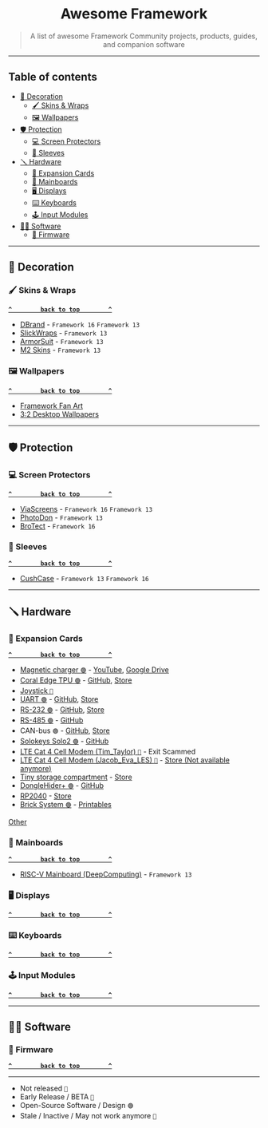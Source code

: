 <p align="center">
  <h1 align="center">Awesome Framework</h1>
</p>

<blockquote align="center">A list of awesome Framework Community projects, products, guides, and companion software</blockquote>

--------------------

## Table of contents

- [🎨 Decoration](-decoration)
  - [🖌️ Skins & Wraps](#️-skins--wraps)
  - [🖼️ Wallpapers](️#-wallpapers)
- [🛡️ Protection](#️-protection)
  - [💻 Screen Protectors](#-screen-protectors)
  - [👝 Sleeves](#-sleeves)
- [🪛 Hardware](#-hardware)
  - [🔧 Expansion Cards](#-expansion-cards)
  - [🧠 Mainboards](#-mainboards)
  - [🖥️ Displays](#️-displays)
  - [⌨️ Keyboards](#️-keyboards)
  - [🕹️ Input Modules](#️-input-modules)
- [🧑‍💻 Software](#-software)
  - [🐇 Firmware](#-firmware)

--------------------

## 🎨 Decoration

### 🖌️ Skins & Wraps

**[`^        back to top        ^`](#table-of-contents)**

- [DBrand](https://dbrand.com/shop/devices/framework-skins) - `Framework 16` `Framework 13`
- [SlickWraps](https://www.slickwraps.com/collections/framework-laptop-13-skins) - `Framework 13`
- [ArmorSuit](https://www.armorsuit.com/products/armorsuit-militaryshield-vinyl-skin-wrap-film-for-framework-laptop-2023) - `Framework 13`
- [M2 Skins](https://m2skins.com/products/framework-13-2021-skins) - `Framework 13`

### 🖼️ Wallpapers

**[`^        back to top        ^`](#table-of-contents)**

- [Framework Fan Art](https://community.frame.work/t/framework-fan-art/6626)
- [3:2 Desktop Wallpapers](https://community.frame.work/t/3-2-desktop-wallpapers/3533)

--------------------

## 🛡️ Protection

### 💻 Screen Protectors

**[`^        back to top        ^`](#table-of-contents)**

- [ViaScreens](https://viascreens.com/screen-protectors/framework/) - `Framework 16` `Framework 13`
- [PhotoDon](https://www.photodon.com/p/screen-protector-framework-13-inch.html) - `Framework 13`
- [BroTect](https://www.amazon.de/dp/B0D8BVPN32) - `Framework 16`

### 👝 Sleeves

**[`^        back to top        ^`](#table-of-contents)**

- [CushCase](https://www.cushcase.com/collections/framework-laptop-sleeve-cases) - `Framework 13` `Framework 16`

--------------------

## 🪛 Hardware

### 🔧 Expansion Cards

**[`^        back to top        ^`](#table-of-contents)**

- [Magnetic charger `🟢`](https://community.frame.work/t/full-power-magnetic-charging-card/10113) - [YouTube](https://www.youtube.com/watch?v=LwPOC8_xUMg), [Google Drive](https://drive.google.com/file/d/1VRF7_vOZ8BFrnwS2fjzWoJTxOssZ9eNG/view)
- [Coral Edge TPU `🟢`](http://community.frame.work/t/google-coral-expansion-card/18551) - [GitHub](https://github.com/EvgeniGenchev/Google-Coral-Expansion-Card/), [Store](https://i2clabs.com.au/google-coral-usb3-expansion-card/)
- [Joystick `📢`](https://community.frame.work/t/framework-joystick-modules-turning-your-frame-work-13-into-an-handheld-coming-soon/39011)
- [UART `🟢`](https://community.frame.work/t/uart-expansion-card/19643) - [GitHub](https://github.com/jyancat/UART-Expansion-Card), [Store](https://i2clabs.com.au/uart-expansion-card/)
- [RS-232 `🟢`](http://community.frame.work/t/rs-232-framework-expansion-card/18545) - [GitHub](https://github.com/medo64/RS232FrameCard), [Store](https://www.medo64.com/store/rs232framecard/)
- [RS-485 `🟢`](https://www.medo64.com/2022/11/rs485-framework-expansion-card-ftdi-edition/) - [GitHub](https://github.com/medo64/RS485FrameCard)
- CAN-bus `🟢` - [GitHub](https://github.com/medo64/Cananka/tree/main/Hardware/Board/Framework), [Store](https://www.medo64.com/2022/03/cananka-for-framework-laptop/)
- [Solokeys Solo2 `🟢`](http://community.frame.work/t/solokeys-solo2-expansion-card/24120) - [GitHub](https://github.com/foosinn/Solo4Framework)
- [LTE Cat 4 Cell Modem (Tim_Taylor) `📅`](http://community.frame.work/t/lte-cat-4-cell-modem-card/9454) - Exit Scammed
- [LTE Cat 4 Cell Modem (Jacob_Eva_LES) `📅`](https://community.frame.work/t/lte-cat-4-cell-modem-card/9454/110) - [Store (Not available anymore)](https://store.liberatedsystems.co.uk/product/opencom-lte/)
- [Tiny storage compartment](https://community.frame.work/t/the-snack-drawer-store-now-made-with-real-snacks/43101) - [Store](https://layers3d.square.site/)
- [DongleHider+ `🟢`](http://community.frame.work/t/donglehider-multiple-dongles-and-a-normal-usb-a-socket/47187) - [GitHub](https://github.com/LeoDJ/FW-EC-DongleHiderPlus)
- [RP2040](http://community.frame.work/t/rp2040-expansion-card/20144) - [Store](https://i2clabs.com.au/rp2040-expansion-card/)
- [Brick System `🟢`](http://community.frame.work/t/lego-brick-expansion-card/58711) - [Printables](https://www.printables.com/model/1031374-brick-system-expansion-card)

[Other](https://community.frame.work/c/developer-program/expansion-card/90)

### 🧠 Mainboards

**[`^        back to top        ^`](#table-of-contents)**

- [RISC-V Mainboard (DeepComputing)](https://frame.work/products/deep-computing-risc-v-mainboard) - `Framework 13`

### 🖥️ Displays

**[`^        back to top        ^`](#table-of-contents)**

### ⌨️ Keyboards

**[`^        back to top        ^`](#table-of-contents)**

### 🕹️ Input Modules

**[`^        back to top        ^`](#table-of-contents)**

--------------------

## 🧑‍💻 Software

### 🐇 Firmware

**[`^        back to top        ^`](#table-of-contents)**

--------------------

- Not released ` 📢 `
- Early Release / BETA ` 🔸 `
- Open-Source Software / Design ` 🟢 `
- Stale / Inactive / May not work anymore ` 📅 `
